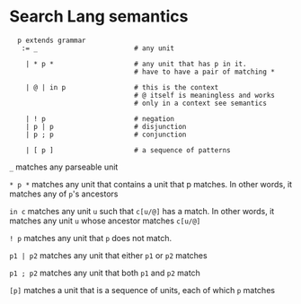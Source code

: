 # Search Lang semantics


```
  p extends grammar
   := _                        # any unit

    | * p *                    # any unit that has p in it.
                               # have to have a pair of matching *

    | @ | in p                 # this is the context
                               # @ itself is meaningless and works 
                               # only in a context see semantics

    | ! p                      # negation
    | p | p                    # disjunction
    | p ; p                    # conjunction

    | [ p ]                    # a sequence of patterns
```

`_` matches any parseable unit

`* p *` matches any unit that contains a unit that p matches. In other words, it matches any of `p`'s ancestors

`in c` matches any unit `u` such that `c[u/@]` has a match. In other words, it matches any unit `u` whose ancestor matches `c[u/@]`

`! p` matches any unit that `p` does not match. 

`p1 | p2` matches any unit that either `p1` or `p2` matches

`p1 ; p2` matches any unit that both `p1` and `p2` match

`[p]` matches a unit that is a sequence of units, each of which `p` matches
